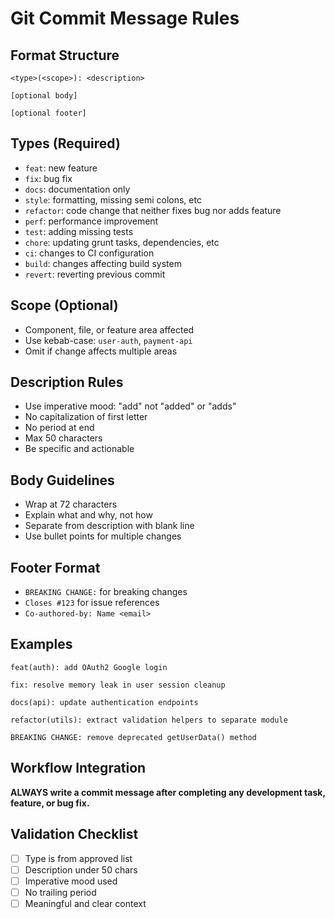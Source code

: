 # Git Commit Message Rules

## Format Structure

```
<type>(<scope>): <description>

[optional body]

[optional footer]
```

## Types (Required)

- `feat`: new feature
- `fix`: bug fix
- `docs`: documentation only
- `style`: formatting, missing semi colons, etc
- `refactor`: code change that neither fixes bug nor adds feature
- `perf`: performance improvement
- `test`: adding missing tests
- `chore`: updating grunt tasks, dependencies, etc
- `ci`: changes to CI configuration
- `build`: changes affecting build system
- `revert`: reverting previous commit

## Scope (Optional)

- Component, file, or feature area affected
- Use kebab-case: `user-auth`, `payment-api`
- Omit if change affects multiple areas

## Description Rules

- Use imperative mood: "add" not "added" or "adds"
- No capitalization of first letter
- No period at end
- Max 50 characters
- Be specific and actionable

## Body Guidelines

- Wrap at 72 characters
- Explain what and why, not how
- Separate from description with blank line
- Use bullet points for multiple changes

## Footer Format

- `BREAKING CHANGE:` for breaking changes
- `Closes #123` for issue references
- `Co-authored-by: Name <email>`

## Examples

```
feat(auth): add OAuth2 Google login

fix: resolve memory leak in user session cleanup

docs(api): update authentication endpoints

refactor(utils): extract validation helpers to separate module

BREAKING CHANGE: remove deprecated getUserData() method
```

## Workflow Integration

**ALWAYS write a commit message after completing any development task, feature, or bug fix.**

## Validation Checklist

- [ ] Type is from approved list
- [ ] Description under 50 chars
- [ ] Imperative mood used
- [ ] No trailing period
- [ ] Meaningful and clear context
